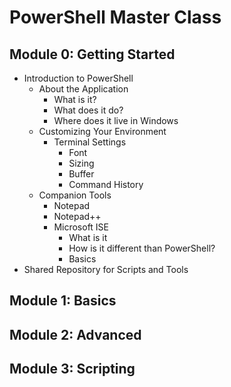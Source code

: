 # PowerShell Master Class

## Module 0: Getting Started

* Introduction to PowerShell 
	* About the Application 
		* What is it? 
		* What does it do? 
		* Where does it live in Windows
	* Customizing Your Environment 
		* Terminal Settings 
			* Font 
			* Sizing 
			* Buffer 
			* Command History 
	* Companion Tools 
		* Notepad 
		* Notepad++ 
		* Microsoft ISE 
			* What is it 
			* How is it different than PowerShell? 
			* Basics 
* Shared Repository for Scripts and Tools 

## Module 1: Basics

## Module 2: Advanced

## Module 3: Scripting
